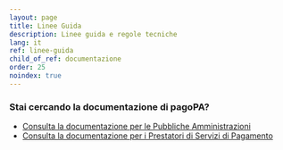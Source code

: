```yaml
---
layout: page
title: Linee Guida
description: Linee guida e regole tecniche
lang: it
ref: linee-guida
child_of_ref: documentazione
order: 25
noindex: true
---
```


### Stai cercando la documentazione di pagoPA?
- [Consulta la documentazione per le Pubbliche Amministrazioni](/it/pubbliche-amministrazioni/documentazione/)
- [Consulta la documentazione per i Prestatori di Servizi di Pagamento](/it/prestatori-servizi-di-pagamento/documentazione/)